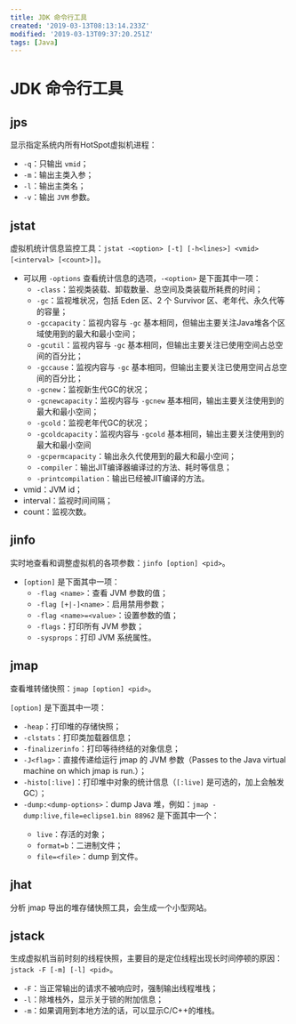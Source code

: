 ```yaml
---
title: JDK 命令行工具
created: '2019-03-13T08:13:14.233Z'
modified: '2019-03-13T09:37:20.251Z'
tags: [Java]
---
```


# JDK 命令行工具

## jps

显示指定系统内所有HotSpot虚拟机进程：
- `-q`：只输出 `vmid`；
- `-m`：输出主类入参；
- `-l`：输出主类名；
- `-v`：输出 `JVM` 参数。

## jstat

虚拟机统计信息监控工具：`jstat -<option> [-t] [-h<lines>] <vmid> [<interval> [<count>]]`。

- 可以用 `-options` 查看统计信息的选项，`-<option>` 是下面其中一项：
  * `-class`：监视类装载、卸载数量、总空间及类装载所耗费的时间；
  * `-gc`：监视堆状况，包括 Eden 区、2 个 Survivor 区、老年代、永久代等的容量；
  * `-gccapacity`：监视内容与 `-gc` 基本相同，但输出主要关注Java堆各个区域使用到的最大和最小空间；
  * `-gcutil`：监视内容与 `-gc` 基本相同，但输出主要关注已使用空间占总空间的百分比；
  * `-gccause`：监视内容与 `-gc` 基本相同，但输出主要关注已使用空间占总空间的百分比；
  * `-gcnew`：监视新生代GC的状况；
  * `-gcnewcapacity`：监视内容与 `-gcnew` 基本相同，输出主要关注使用到的最大和最小空间；
  * `-gcold`：监视老年代GC的状况；
  * `-gcoldcapacity`：监视内容与 `-gcold` 基本相同，输出主要关注使用到的最大和最小空间
  * `-gcpermcapacity`：输出永久代使用到的最大和最小空间；
  * `-compiler`：输出JIT编译器编译过的方法、耗时等信息；
  * `-printcompilation`：输出已经被JIT编译的方法。
- vmid：JVM id；
- interval：监视时间间隔；
- count：监视次数。

## jinfo

实时地查看和调整虚拟机的各项参数：`jinfo [option] <pid>`。

- `[option]` 是下面其中一项： 
  * `-flag <name>`：查看 JVM 参数的值；
  * `-flag [+|-]<name>`：启用禁用参数；
  * `-flag <name>=<value>`：设置参数的值；
  * `-flags`：打印所有 JVM 参数；
  * `-sysprops`：打印 JVM 系统属性。
  
## jmap

查看堆转储快照：`jmap [option] <pid>`。

`[option]` 是下面其中一项：
- `-heap`：打印堆的存储快照；
- `-clstats`：打印类加载器信息；
- `-finalizerinfo`：打印等待终结的对象信息；
- `-J<flag>`：直接传递给运行 jmap 的 JVM 参数（Passes <flag> to the Java virtual machine on which jmap is run.）；
- `-histo[:live]`：打印堆中对象的统计信息（`[:live]` 是可选的，加上会触发 GC）；
- `-dump:<dump-options>`：dump Java 堆，例如：`jmap -dump:live,file=eclipse1.bin 88962`
  <dump-options> 是下面其中一个：
  * `live`：存活的对象；
  * `format=b`：二进制文件；
  * `file=<file>`：dump 到文件。

## jhat

分析 jmap 导出的堆存储快照工具，会生成一个小型网站。

## jstack

生成虚拟机当前时刻的线程快照，主要目的是定位线程出现长时间停顿的原因：`jstack -F [-m] [-l] <pid>`。

- `-F`：当正常输出的请求不被响应时，强制输出线程堆栈；
- `-l`：除堆栈外，显示关于锁的附加信息；
- `-m`：如果调用到本地方法的话，可以显示C/C++的堆栈。
